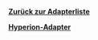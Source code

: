 [**Zurück zur Adapterliste**](/adapterref/adapterliste.md)

[**Hyperion-Adapter**](/adapterref/docs/iobroker.hyperion/de/README.md)
